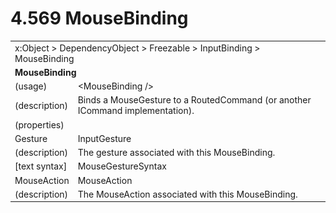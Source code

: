 <html dir="LTR" xmlns:mshelp="http://msdn.microsoft.com/mshelp" xmlns:ddue="http://ddue.schemas.microsoft.com/authoring/2003/5" xmlns:xlink="http://www.w3.org/1999/xlink" xmlns:tool="http://www.microsoft.com/tooltip">

<body>
 <input type="hidden" id="userDataCache" class="userDataStyle">
 <input type="hidden" id="hiddenScrollOffset">
 <img id="dropDownImage" style="display:none; height:0; width:0;" src="../local/drpdown.gif">
 <img id="dropDownHoverImage" style="display:none; height:0; width:0;" src="../local/drpdown_orange.gif">
 <img id="collapseImage" style="display:none; height:0; width:0;" src="../local/collapse.gif">
 <img id="expandImage" style="display:none; height:0; width:0;" src="../local/exp.gif">
 <img id="collapseAllImage" style="display:none; height:0; width:0;" src="../local/collall.gif">
 <img id="expandAllImage" style="display:none; height:0; width:0;" src="../local/expall.gif">
 <img id="copyImage" style="display:none; height:0; width:0;" src="../local/copycode.gif">
 <img id="copyHoverImage" style="display:none; height:0; width:0;" src="../local/copycodeHighlight.gif">
 <div id="header"><h1 class="heading">4.569 MouseBinding</h1></div>

 <div id="mainSection">
 <div id="mainBody">
 <div id="allHistory" class="saveHistory" onsave="saveAll()" onload="loadAll()"></div>
 <p xmlns:wsd="http://wsdev.schemas.microsoft.com/authoring/2008/2" xmlns:msxsl="urn:schemas-microsoft-com:xslt" xmlns:script="urn:script" xmlns:build="urn:build">
 </p>
 <div id="sectionSection0" class="section" name="collapseableSection">
 <content xmlns="http://ddue.schemas.microsoft.com/authoring/2003/5" xmlns:wsd="http://wsdev.schemas.microsoft.com/authoring/2008/2" xmlns:msxsl="urn:schemas-microsoft-com:xslt" xmlns:script="urn:script" xmlns:build="urn:build">
 </content>
 </div>
 <div id="sectionSection1" class="section" name="collapseableSection">
 <content xmlns="http://ddue.schemas.microsoft.com/authoring/2003/5" xmlns:wsd="http://wsdev.schemas.microsoft.com/authoring/2008/2" xmlns:msxsl="urn:schemas-microsoft-com:xslt" xmlns:script="urn:script" xmlns:build="urn:build">
 <table class="ProtocolAuthoredTable" xmlns="">
 <tr><td colspan="2">
<mshelp:link keywords="86913f34-aa06-4c94-9f09-83936a822fd8" tabindex="0">x:Object</mshelp:link> &gt; <mshelp:link keywords="22a604a1-b593-4464-91e4-488285506428" tabindex="0">DependencyObject</mshelp:link> &gt; <mshelp:link keywords="6724267f-782a-4509-a6e9-19f1e3acf436" tabindex="0">Freezable</mshelp:link> &gt; <mshelp:link keywords="9911b48f-6e04-4238-a0fa-365f382e4df6" tabindex="0">InputBinding</mshelp:link> &gt; <mshelp:link keywords="4ed6394c-c539-4af2-b68e-f3a0ade60b85" tabindex="0">MouseBinding</mshelp:link> </td>
 </tr>
 <tr><td colspan="2">
 <b>
MouseBinding </b>
 </td>
 </tr>
 <tr><td><div class="indent0">(usage)</div></td>
 <td>&lt;MouseBinding /&gt; </td>
 </tr>
 <tr><td><div class="indent0">(description)</div></td>
 <td>Binds a MouseGesture to a RoutedCommand (or another ICommand implementation). </td>
 </tr>
 <tr><td><div class="indent0">(properties)</div></td>
 <td> </td>
 </tr>
 <tr><td><div class="indent2">Gesture</div></td>
 <td><mshelp:link keywords="65af0213-14f3-422b-b192-b5eca45bd0f4" tabindex="0">InputGesture</mshelp:link> </td>
 </tr>
 <tr><td><div class="indent4">(description)</div></td>
 <td>The gesture associated with this MouseBinding. </td>
 </tr>
 <tr><td><div class="indent4">[text syntax]</div></td>
 <td><mshelp:link keywords="63ff792d-0e9f-4b0f-b2ac-bb0cdf2b08dd" tabindex="0">MouseGestureSyntax</mshelp:link> </td>
 </tr>
 <tr><td><div class="indent2">MouseAction</div></td>
 <td><mshelp:link keywords="9c90b561-6333-4f24-ba66-7fb704b411d3" tabindex="0">MouseAction</mshelp:link> </td>
 </tr>
 <tr><td><div class="indent4">(description)</div></td>
 <td>The MouseAction associated with this MouseBinding. </td>
 </tr>
</table>
 </content>
 </div>
 <!--[if gte IE 5]>
 <tool:tip element="languageFilterToolTip" avoidmouse="false"/>
 <![endif]-->
 </div>
 <a name="feedback"></a><span></span>
 </div>
</body></html>
